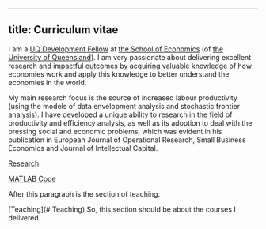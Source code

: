
---
title: Curriculum vitae
---

I am a [UQ Development Fellow](https://economics.uq.edu.au/profile/6228/kai-du) at [the School of Economics](https://economics.uq.edu.au) (of [the University of Queensland](https://www.uq.edu.au/)). I am very passionate about delivering excellent research and impactful outcomes by acquiring valuable knowledge of how economies work and apply this knowledge to better understand the economies in the world.

My main research focus is the source of increased labour productivity (using the models of data envelopment analysis and stochastic frontier analysis). I have developed a unique ability to research in the field of productivity and efficiency analysis, as well as its adoption to deal with the pressing social and economic problems, which was evident in his publication in European Journal of Operational Research, Small Business Economics and Journal of Intellectual Capital.

[//]: <[Teaching](docs/test_Teaching.html)>

[Research](docs/test_Research.html)

[MATLAB Code](docs/matlab_code/matlab_code.html)

After this paragraph is the section of teaching. 

[Teaching](# Teaching)
So, this section should be about the courses I delivered. 